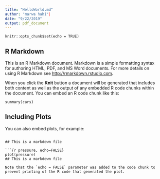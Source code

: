 ```yaml
---
title: "HelloWorld.md"
author: "marwa hahi"|
date: "9/22/2019"
output: pdf_document
---
```


```{r setup, include=FALSE}
knitr::opts_chunk$set(echo = TRUE)
```

## R Markdown

This is an R Markdown document. Markdown is a simple formatting syntax for authoring HTML, PDF, and MS Word documents. For more details on using R Markdown see <http://rmarkdown.rstudio.com>.

When you click the **Knit** button a document will be generated that includes both content as well as the output of any embedded R code chunks within the document. You can embed an R code chunk like this:

```{r cars}
summary(cars)
```

## Including Plots

You can also embed plots, for example:

```{r pressure, echo=FALSE}

## This is a markdown file

```{r pressure, echo=FALSE}
plot(pressure)
## This is a markdown file

Note that the `echo = FALSE` parameter was added to the code chunk to prevent printing of the R code that generated the plot.